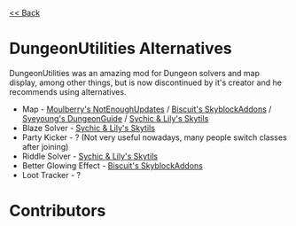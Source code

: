 [<< Back](README.md)

# DungeonUtilities Alternatives

DungeonUtilities was an amazing mod for Dungeon solvers and map display, among other things, but is now discontinued by it's creator and he recommends using alternatives.

- Map - [Moulberry's NotEnoughUpdates](https://github.com/Moulberry/NotEnoughUpdates/latest) / [Biscuit's SkyblockAddons](https://github.com/BiscuitDevelopment/SkyblockAddons/releases/latest) / [Syeyoung's DungeonGuide](https://github.com/Dungeons-Guide/Skyblock-Dungeons-Guide/releases/latest) / [Sychic & Lily's Skytils](https://github.com/Skytils/SkytilsMod/releases/latest)
- Blaze Solver - [Sychic & Lily's Skytils](https://github.com/Skytils/SkytilsMod/releases/latest)
- Party Kicker - ? (Not very useful nowadays, many people switch classes after joining)
- Riddle Solver - [Sychic & Lily's Skytils](https://github.com/Skytils/SkytilsMod/releases/latest)
- Better Glowing Effect - [Biscuit's SkyblockAddons](https://github.com/BiscuitDevelopment/SkyblockAddons/releases/latest)
- Loot Tracker - ?

# Contributors
